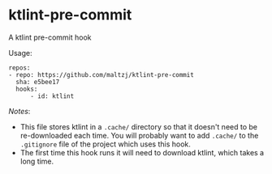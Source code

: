 # ktlint-pre-commit
A ktlint pre-commit hook

Usage:

```
repos:
- repo: https://github.com/maltzj/ktlint-pre-commit
  sha: e5bee17 
  hooks:
      - id: ktlint
```

*Notes*: 
* This file stores ktlint in a `.cache/` directory so that it doesn't need to be re-downloaded each time.  You will probably want to add `.cache/` to the `.gitignore` file of the project which uses this hook.
* The first time this hook runs it will need to download ktlint, which takes a
  long time.

